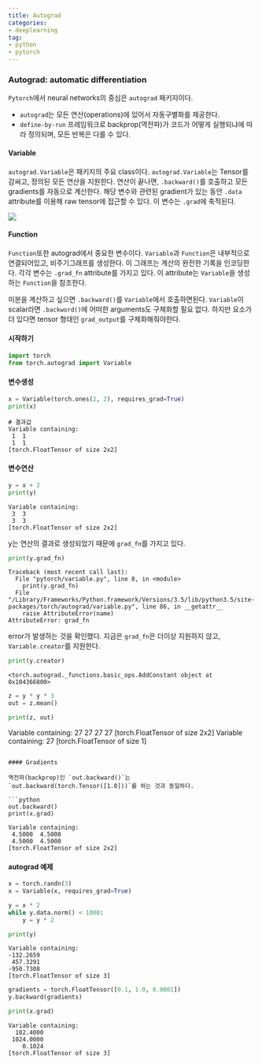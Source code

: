 ```yaml
---
title: Autograd
categories:
- deeplearning
tag:
- python
- pytorch
---
```


### Autograd: automatic differentiation

`Pytorch`에서 neural networks의 중심은 `autograd` 패키지이다.
- `autograd`는 모든 연산(operations)에 있어서 자동구별화를 제공한다.
- `define-by-run` 프레임워크로 backprop(역전파)가 코드가 어떻게 실행되냐에 따라 정의되며, 모든 반복은 다를 수 있다.


#### Variable

`autograd.Variable`은 패키지의 주요 class이다. `autograd.Variable`는 Tensor를 감싸고, 정의된 모든 연산을 지원한다. 연산이 끝나면, `.backward()`를 호출하고 모든 gradients를 자동으로 계산한다. 해당 변수와 관련된 gradient가 있는 동안 `.data` attribute를 이용해 raw tensor에 접근할 수 있다. 이 변수는 `.grad`에 축적된다.

![](http://pytorch.org/tutorials/_images/Variable.png)

#### Function
`Function`또한 autograd에서 중요한 변수이다. `Variable`과 `Function`은 내부적으로 연결되어있고, 비주기그래프를 생성한다. 이 그래프는 계산의 완전한 기록을 인코딩한다. 각각 변수는 `.grad_fn` attribute를 가지고 있다. 이 attribute는 `Variable`을 생성하는 `Function`을 참조한다.

미분을 계산하고 싶으면 `.backward()`를 `Variable`에서 호출하면된다. `Variable`이 scalar라면 `.backword()`에 어떠한 arguments도 구체화할 필요 없다. 하지만 요소가 더 있다면 tensor 형태인 `grad_output`를 구체화해줘야한다.

#### 시작하기
```python
import torch
from torch.autograd import Variable
```

#### 변수생성
```python
x = Variable(torch.ones(2, 2), requires_grad=True)
print(x)
```
```
# 결과값
Variable containing:
 1  1
 1  1
[torch.FloatTensor of size 2x2]
```

#### 변수연산
```python
y = x + 2
print(y)
```
```
Variable containing:
 3  3
 3  3
[torch.FloatTensor of size 2x2]
```

y는 연산의 결과로 생성되었기 때문에 `grad_fn`를 가지고 있다.
```python
print(y.grad_fn)
```
```
Traceback (most recent call last):
  File "pytorch/variable.py", line 8, in <module>
    print(y.grad_fn)
  File "/Library/Frameworks/Python.framework/Versions/3.5/lib/python3.5/site-packages/torch/autograd/variable.py", line 86, in __getattr__
    raise AttributeError(name)
AttributeError: grad_fn
```
error가 발생하는 것을 확인했다. 지금은 `grad_fn`은 더이상 지원하지 않고, `Variable.creator`를 지원한다.
```python
print(y.creator)
```
```
<torch.autograd._functions.basic_ops.AddConstant object at 0x104366800>
```

```python
z = y * y * 3
out = z.mean()

print(z, out)
```
Variable containing:
 27  27
 27  27
[torch.FloatTensor of size 2x2]
 Variable containing:
 27
[torch.FloatTensor of size 1]
```

#### Gradients

역전파(backprop)인 `out.backward()`는 `out.backward(torch.Tensor([1.0]))`를 하는 것과 동일하다.

```python
out.backward()
print(x.grad)
```
```
Variable containing:
 4.5000  4.5000
 4.5000  4.5000
[torch.FloatTensor of size 2x2]
```

#### autograd 예제
```python
x = torch.randn(3)
x = Variable(x, requires_grad=True)

y = x * 2
while y.data.norm() < 1000:
    y = y * 2

print(y)
```
```
Variable containing:
-132.2659
 457.3291
-950.7308
[torch.FloatTensor of size 3]
```

```python
gradients = torch.FloatTensor([0.1, 1.0, 0.0001])
y.backward(gradients)

print(x.grad)
```
```
Variable containing:
  102.4000
 1024.0000
    0.1024
[torch.FloatTensor of size 3]
```